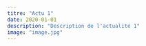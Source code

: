 ```yaml
---
titre: "Actu 1"
date: 2020-01-01
description: "Description de l'actualité 1"
image: "image.jpg"
---
```

